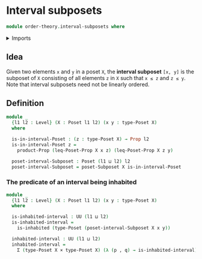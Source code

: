 # Interval subposets

```agda
module order-theory.interval-subposets where
```

<details><summary>Imports</summary>

```agda
open import foundation.dependent-pair-types
open import foundation.inhabited-types
open import foundation.propositions
open import foundation.universe-levels

open import foundation-core.cartesian-product-types

open import order-theory.posets
open import order-theory.subposets
```

</details>

## Idea

Given two elements `x` and `y` in a poset `X`, the **interval subposet**
`[x, y]` is the subposet of `X` consisting of all elements `z` in `X` such that
`x ≤ z` and `z ≤ y`. Note that interval subposets need not be linearly ordered.

## Definition

```agda
module _
  {l1 l2 : Level} (X : Poset l1 l2) (x y : type-Poset X)
  where

  is-in-interval-Poset : (z : type-Poset X) → Prop l2
  is-in-interval-Poset z =
    product-Prop (leq-Poset-Prop X x z) (leq-Poset-Prop X z y)

  poset-interval-Subposet : Poset (l1 ⊔ l2) l2
  poset-interval-Subposet = poset-Subposet X is-in-interval-Poset
```

### The predicate of an interval being inhabited

```agda
module _
  {l1 l2 : Level} (X : Poset l1 l2) (x y : type-Poset X)
  where

  is-inhabited-interval : UU (l1 ⊔ l2)
  is-inhabited-interval =
    is-inhabited (type-Poset (poset-interval-Subposet X x y))

  inhabited-interval : UU (l1 ⊔ l2)
  inhabited-interval =
    Σ (type-Poset X × type-Poset X) (λ (p , q) → is-inhabited-interval)
```
